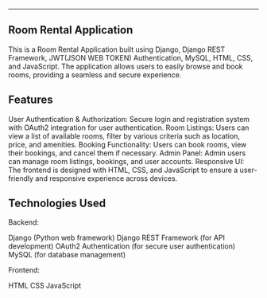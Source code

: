 ---------------------------
  Room Rental Application
---------------------------

This is a Room Rental Application built using Django, Django REST Framework, JWT(JSON WEB TOKEN) Authentication, MySQL, HTML, CSS, and JavaScript. The application allows users to easily browse and book rooms, providing a seamless and secure experience.


Features
---------
User Authentication & Authorization: Secure login and registration system with OAuth2 integration for user authentication.
Room Listings: Users can view a list of available rooms, filter by various criteria such as location, price, and amenities.
Booking Functionality: Users can book rooms, view their bookings, and cancel them if necessary.
Admin Panel: Admin users can manage room listings, bookings, and user accounts.
Responsive UI: The frontend is designed with HTML, CSS, and JavaScript to ensure a user-friendly and responsive experience across devices.


Technologies Used
-----------------

Backend:

Django (Python web framework)
Django REST Framework (for API development)
OAuth2 Authentication (for secure user authentication)
MySQL (for database management)

Frontend:

HTML
CSS
JavaScript
